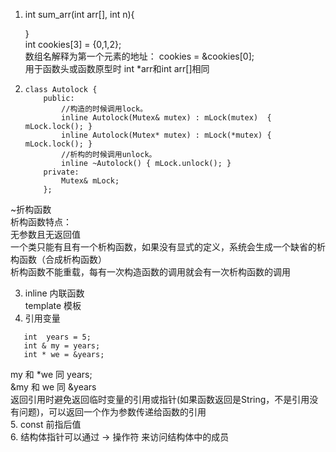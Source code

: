 1. int sum_arr(int arr[], int n){
   
   }  
   int cookies[3] = {0,1,2};  
   数组名解释为第一个元素的地址： cookies = &cookies[0];  
   用于函数头或函数原型时 int *arr和int arr[]相同   
2. 
    ```
   class Autolock {
        public:
            //构造的时候调用lock。
            inline Autolock(Mutex& mutex) : mLock(mutex)  { mLock.lock(); }
            inline Autolock(Mutex* mutex) : mLock(*mutex) { mLock.lock(); }
            //析构的时候调用unlock。
            inline ~Autolock() { mLock.unlock(); }
        private:
            Mutex& mLock;
        };
    ```      
  ~折构函数  
 析构函数特点：  
    无参数且无返回值  
    一个类只能有且有一个析构函数，如果没有显式的定义，系统会生成一个缺省的析构函数（合成析构函数）  
    析构函数不能重载，每有一次构造函数的调用就会有一次析构函数的调用  
    
3. inline 内联函数  
   template 模板  
4. 引用变量
```
   int  years = 5; 
   int & my = years;
   int * we = &years;
```  
   my 和 *we 同 years;  
   &my 和 we 同 &years  
   返回引用时避免返回临时变量的引用或指针(如果函数返回是String，不是引用没有问题)，可以返回一个作为参数传递给函数的引用  
5. const 前指后值  
6. 结构体指针可以通过 -> 操作符 来访问结构体中的成员

